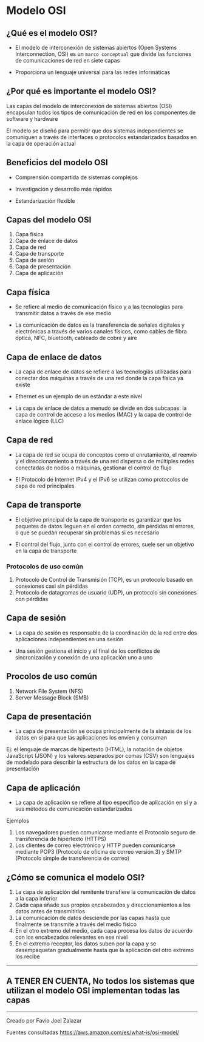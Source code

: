 # Modelo OSI

## ¿Qué es el modelo OSI?

- El modelo de interconexión de sistemas abiertos (Open Systems Interconnection, OSI) es un `marco conceptual` que divide las funciones de comunicaciones de red en siete capas

- Proporciona un lenguaje universal para las redes informáticas

## ¿Por qué es importante el modelo OSI?

Las capas del modelo de interconexión de sistemas abiertos (OSI) encapsulan todos los tipos de comunicación de red en los componentes de software y hardware

El modelo se diseñó para permitir que dos sistemas independientes se comuniquen a través de interfaces o protocolos estandarizados basados en la capa de operación actual

## Beneficios del modelo OSI

- Comprensión compartida de sistemas complejos

- Investigación y desarrollo más rápidos

- Estandarización flexible


## Capas del modelo OSI

1. Capa física
2. Capa de enlace de datos
3. Capa de red
4. Capa de transporte
5. Capa de sesión
6. Capa de presentación
7. Capa de aplicación

## Capa física

- Se refiere al medio de comunicación físico y a las tecnologías para transmitir datos a través de ese medio

- La comunicación de datos es la transferencia de señales digitales y electrónicas a través de varios canales físicos, como cables de fibra óptica, NFC, bluetooth, cableado de cobre y aire

## Capa de enlace de datos

- La capa de enlace de datos se refiere a las tecnologías utilizadas para conectar dos máquinas a través de una red donde la capa física ya existe

- Ethernet es un ejemplo de un estándar a este nivel

- La capa de enlace de datos a menudo se divide en dos subcapas: la capa de control de acceso a los medios (MAC) y la capa de control de enlace lógico (LLC)

## Capa de red

- La capa de red se ocupa de conceptos como el enrutamiento, el reenvío y el direccionamiento a través de una red dispersa o de múltiples redes conectadas de nodos o máquinas, gestionar el control de flujo

- El Protocolo de Internet IPv4 y el IPv6 se utilizan como protocolos de capa de red principales

## Capa de transporte

- El objetivo principal de la capa de transporte es garantizar que los paquetes de datos lleguen en el orden correcto, sin pérdidas ni errores, o que se puedan recuperar sin problemas si es necesario

- El control del flujo, junto con el control de errores, suele ser un objetivo en la capa de transporte

### Protocolos de uso común
  
1. Protocolo de Control de Transmisión (TCP), es un protocolo basado en conexiones casi sin pérdidas
2. Protocolo de datagramas de usuario (UDP), un protocolo sin conexiones con pérdidas

## Capa de sesión

- La capa de sesión es responsable de la coordinación de la red entre dos aplicaciones independientes en una sesión

- Una sesión gestiona el inicio y el final de los conflictos de sincronización y conexión de una aplicación uno a uno

## Procolos de uso común

1. Network File System (NFS)
2. Server Message Block (SMB)

## Capa de presentación

- La capa de presentación se ocupa principalmente de la sintaxis de los datos en sí para que las aplicaciones los envíen y consuman

Ej: el lenguaje de marcas de hipertexto (HTML), la notación de objetos JavaScript (JSON) y los valores separados por comas (CSV) son lenguajes de modelado para describir la estructura de los datos en la capa de presentación

## Capa de aplicación

- La capa de aplicación se refiere al tipo específico de aplicación en sí y a sus métodos de comunicación estandarizados

Ejemplos

1. Los navegadores pueden comunicarse mediante el Protocolo seguro de transferencia de hipertexto (HTTPS)
2. Los clientes de correo electrónico y HTTP pueden comunicarse mediante POP3 (Protocolo de oficina de correo versión 3) y SMTP (Protocolo simple de transferencia de correo)

## ¿Cómo se comunica el modelo OSI?

1. La capa de aplicación del remitente transfiere la comunicación de datos a la capa inferior
2. Cada capa añade sus propios encabezados y direccionamientos a los datos antes de transmitirlos
3. La comunicación de datos desciende por las capas hasta que finalmente se transmite a través del medio físico
4. En el otro extremo del medio, cada capa procesa los datos de acuerdo con los encabezados relevantes en ese nivel
5. En el extremo receptor, los datos suben por la capa y se desempaquetan gradualmente hasta que la aplicación del otro extremo los recibe

---

## A TENER EN CUENTA, No todos los sistemas que utilizan el modelo OSI implementan todas las capas

---

Creado por Favio Joel Zalazar

Fuentes consultadas https://aws.amazon.com/es/what-is/osi-model/
